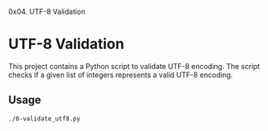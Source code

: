 0x04. UTF-8 Validation

# UTF-8 Validation

This project contains a Python script to validate UTF-8 encoding. The script checks if a given list of integers represents a valid UTF-8 encoding.

## Usage

```sh
./0-validate_utf8.py

